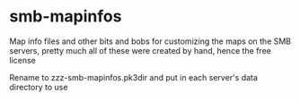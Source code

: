 # smb-mapinfos
Map info files and other bits and bobs for customizing the maps on the SMB servers, pretty much all of these were created by hand, hence the free license

Rename to zzz-smb-mapinfos.pk3dir and put in each server's data directory to use
